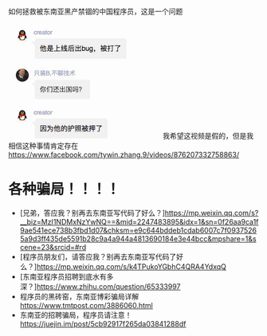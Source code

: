 
# 
如何拯救被东南亚黑产禁锢的中国程序员，这是一个问题



![6911562571383_.pi](media/6911562571383_.pic.jpg)
我希望这视频是假的，但是我相信这种事情肯定存在
https://www.facebook.com/tywin.zhang.9/videos/876207332758863/
# 各种骗局！！！！
* [兄弟，答应我？别再去东南亚写代码了好么？]https://mp.weixin.qq.com/s?__biz=MzI1NDMxNzYwNQ==&mid=2247483895&idx=1&sn=0f26aa9ca1f9ae541ece738b3fbd1d07&chksm=e9c644bddeb1cdab6007c7f09375265a9d3ff435de5591b28c9a4a944a4813690184e3e44bcc&mpshare=1&scene=23&srcid=#rd
* [程序员朋友们，请答应我？别再去东南亚写代码了好么？]https://mp.weixin.qq.com/s/k4TPukoYGbhC4QRA4YdxqQ
* [东南亚程序员招聘到底水有多深？]<https://www.zhihu.com/question/65333997>
* 程序员的黑砖窑，东南亚博彩骗局详解 https://www.tmtpost.com/3886060.html
* 东南亚的招聘骗局，程序员请注意！https://juejin.im/post/5cb92917f265da03841288df
